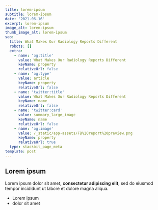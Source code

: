 ```yaml
---
title: lorem-ipsum
subtitle: lorem-ipsum
date: '2021-06-16'
excerpt: lorem-ipsum
image_alt: lorem-ipsum
thumb_image_alt: lorem-ipsum
seo:
  title: What Makes Our Radiology Reports Different
  robots: []
  extra:
    - name: 'og:title'
      value: What Makes Our Radiology Reports Different
      keyName: property
      relativeUrl: false
    - name: 'og:type'
      value: article
      keyName: property
      relativeUrl: false
    - name: 'twitter:title'
      value: What Makes Our Radiology Reports Different
      keyName: name
      relativeUrl: false
    - name: 'twitter:card'
      value: summary_large_image
      keyName: name
      relativeUrl: false
    - name: 'og:image'
      value: /_static/app-assets/FB%20report%20preview.png
      keyName: property
      relativeUrl: true
  type: stackbit_page_meta
template: post
---
```

## Lorem ipsum

Lorem ipsum dolor sit amet, **consectetur adipiscing elit**, sed do eiusmod tempor incididunt ut labore et dolore magna aliqua.

- Lorem ipsum
- dolor sit amet